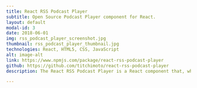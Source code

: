 ```yaml
---
title: React RSS Podcast Player
subtitle: Open Source Podcast Player component for React.
layout: default
modal-id: 3
date: 2018-06-01
img: rss_podcast_player_screenshot.jpg
thumbnail: rss_podcast_player_thumbnail.jpg
technologies: React, HTML5, CSS, JavaScript
alt: image-alt
link: https://www.npmjs.com/package/react-rss-podcast-player
github: https://github.com/titchimoto/react-rss-podcast-player
description: The React RSS Podcast Player is a React component that, when provided with a valid RSS link, will create a fully functioning HTML5 based Podcast player to utilize in your projects. This is an open source project that I created and is available to download as a package via npm.

---
```

